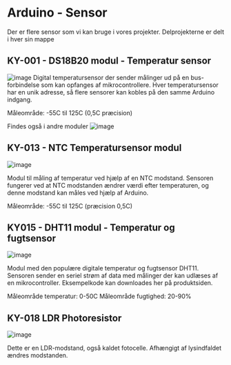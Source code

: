 # Arduino - Sensor

Der er flere sensor som vi kan bruge i vores projekter. Delprojekterne er delt i hver sin mappe

## KY-001 - DS18B20 modul - Temperatur sensor

![image](https://user-images.githubusercontent.com/44589560/159477810-7157471c-8078-49c3-9eb7-b610ace5e9e4.png)
Digital temperatursensor der sender målinger ud på en bus-forbindelse som kan opfanges af mikrocontrollere. Hver temperatursensor har en unik adresse, så flere sensorer kan kobles på den samme Arduino indgang.

Måleområde: -55C til 125C (0,5C præcision)

Findes også i andre moduler
![image](https://user-images.githubusercontent.com/44589560/159478563-a4d94f75-5fce-440e-9012-1dd8427316e7.png)


## KY-013 - NTC Temperatursensor modul
![image](https://user-images.githubusercontent.com/44589560/159478471-6eaa5afd-fb33-40ac-b09e-c0386f5b2c71.png)

Modul til måling af temperatur ved hjælp af en NTC modstand. Sensoren fungerer ved at NTC modstanden ændrer værdi efter temperaturen, og denne modstand kan måles ved hjælp af Arduino.

Måleområde: -55C til 125C (præcision 0,5C)


## KY015 - DHT11 modul - Temperatur og fugtsensor
![image](https://user-images.githubusercontent.com/44589560/159478693-a7192797-6237-43ae-9066-d5c6f26141f4.png)

Modul med den populære digitale temperatur og fugtsensor DHT11. Sensoren sender en seriel strøm af data med målinger der kan udlæses af en mikrocontroller. Eksempelkode kan downloades her på produktsiden.

Måleområde temperatur: 0-50C
Måleområde fugtighed: 20-90%


## KY-018 LDR Photoresistor
![image](https://user-images.githubusercontent.com/44589560/159479784-88a55532-b05b-4219-ac0b-b2e9c8c55716.png)

Dette er en LDR-modstand, også kaldet fotocelle. Afhængigt af lysindfaldet ændres modstanden.




